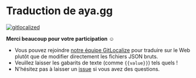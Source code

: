 # Traduction de aya.gg

[![gitlocalized](https://gitlocalize.com/repo/6912/fr/badge.svg)](https://gitlocalize.com/repo/6912/fr?utm_source=badge)

**Merci beaucoup pour votre participation** ☺

- Vous pouvez rejoindre [notre équipe GitLocalize](https://gitlocalize.com/repo/6912) pour traduire sur le Web plutôt que de modifier directement les fichiers JSON bruts.
- Veuillez laisser les gabarits de texte (comme `{{value}}`) tels quels !
- N'hésitez pas à laisser un [issue](https://github.com/metricsmith/aya.gg-translation/issues) si vous avez des questions.